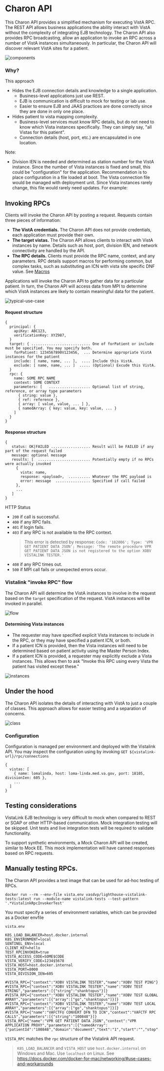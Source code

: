 # Charon API

This Charon API provides a simplified mechanism for executing VistA RPC. The REST API allows
business applications the ability interact with VistA without the complexity of integrating EJB
technology. The Charon API also provides RPC broadcasting, allow an application to invoke an RPC
across a number of VistA instances simultaneously. In particular, the Charon API will discover
relevant VistA sites for a patient.

![components](src/plantuml/vl-api-components.png)

### Why?

This approach

- Hides the EJB connection details and knowledge to a single application.
    - Business-level applications just use REST.
    - EJB is communication is difficult to mock for testing or lab use.
    - Easier to ensure EJB and JAAS practices are done correctly since they are done in only one
      place.
- Hides patient to vista mapping complexity.
    - Business-level services must know RPC details, but do not need to know which Vista instances
      specifically. They can simply say, "all Vistas for this patient".
    - Connection details (host, port, etc.) are encapsulated in one location.

Note:

- Division IEN is needed and determined as station number for the VistA instance. Since the number
  of Vista instances is fixed and small, this could be "configuration" for the application.
  Recommendation is to place configuration in a file loaded at boot. The Vista connection file would
  be managed with deployment unit. Since Vista instances rarely change, this file would rarely need
  updates. For example:

## Invoking RPCs

Clients will invoke the Charon API by posting a request. Requests contain three pieces of
information:

- **The VistA credentials.** The Charon API does not provide credentials, each application must
  provide their own.
- **The target vistas.** The Charon API allows clients to interact with VistA instances by name.
  Details such as host, port, division IEN, and network connectivity are handled by the API.
- **The RPC details.** Clients must provide the RPC name, context, and any parameters. RPC details
  support macros for performing common, but complex tasks, such as substituting an ICN with vista
  site specific DNF value. See [Macros](macros.md)

Applications will invoke the Charon API to gather data for a particular patient. In turn, the
Charon API will access data from MPI to determine which VistA instances are likely to contain
meaningful data for the patient.

![typical-use-case](src/plantuml/typical-use-case.png)

#### Request structure

```
{
  principal: {
    apiKey: ABC123,
    verificationKey: XYZ987,
  }
  target: { ........................... One of forPatient or include must be specified. You may specify both.
    forPatient: 1234567890V123456,  ... Determine appropriate VistA instances for the patient
    include: [ name, name, ... ],  .... Include this VistA.
    exclude: [ name, name, ... ]  ..... (Optional) Excude this VistA.
  }
  rpc: {
    name: SOME RPC NAME
    context: SOME CONTEXT
    parameters: [   ................... Optional list of string, reference, or array type parameters
      { string: value },
      { ref: reference },
      { array: [ value, value, ... ] },
      { namedArray: { key: value, key: value, ... }
    ]
  }
}
```

#### Response structure

```
{
   status: OK|FAILED .................. Result will be FAILED if any part of the request failed
   message: optional message
   results: [  ........................ Potentially empty if no RPCs were actually invoked
     {
       vista: name,
       response: <payload>,  .......... Whatever the RPC payload is
       error: message  ................ Specified if call failed
     },
     ...
   ]
}
```

HTTP Status

- `200` if call is successful.
- `400` if any RPC fails.
- `401` if login fails.
- `403` if any RPC is not available to the RPC context.
  > This error is detected by response: `Code: '182006'; Type: 'VPR GET PATIENT DATA JSON'; Message: 'The remote procedure VPR GET PATIENT DATA JSON is not registered to the option XOBV VISTALINK TESTER.'`
- `408` if any RPC times out.
- `500` if MPI call fails or unexpected errors occur.

### Vistalink "invoke RPC" flow

The Charon API will determine the VistA instances to involve in the request based on the `target`
specification of the request. VistA instances will be invoked in parallel.

![flow](src/plantuml/vistalink-api-flow.png)

#### Determining Vista instances

- The requester may have specified explicit Vista instances to include in the RPC, or they may have
  specified a patient ICN, or both.
- If a patient ICN is provided, then the Vista instances will need to be determined based on patient
  activity using the Master Person Index.
- If a patient ICN is provided, a requester may explicitly exclude a Vista instances. This allows
  then to ask "Invoke this RPC using every Vista the patient has visited except these."

![instances](src/plantuml/vistalink-api-determine-instances.png)

## Under the hood

The Charon API isolates the details of interacting with VistA to just a couple of classes. This
approach allows for easier testing and a separation of concerns.

![class](src/plantuml/vl-classes.png)

### Configuration

Configuration is managed per environment and deployed with the Vistalink API. You may inspect the
configuration using by invoking `GET ${vistalink-url}/rpc/connections`

```
{
  vistas: [
    { name: lomalinda, host: loma-linda.med.va.gov, port: 18105, divisionIen: 605 },
    ...
  ]
}
```

## Testing considerations

VistaLink EJB technology is very difficult to mock when compared to REST or SOAP or other HTTP-based
communication. Mock integration testing will be skipped. Unit tests and live integration tests will
be required to validate functionality.

To support synthetic environments, a Mock Charon API will be created, similar to Mock EE. This
mock implementation will have canned responses based on RPC requests.

## Manually testing RPCs.

The Charon API provides a test image that can be used for ad-hoc testing of RPCs.

```
docker run --rm --env-file vista.env vasdvp/lighthouse-vistalink-tests:latest run --module-name vistalink-tests --test-pattern '.*VistalinkRpcInvokerTest'
```

You must specify a series of environment variables, which can be provided as a Docker envfile

`vista.env`

```
K8S_LOAD_BALANCER=host.docker.internal
K8S_ENVIRONMENT=local
SENTINEL_ENV=local
CLIENT_KEY=hello
TEST_RPCINVOKER=true
VISTA_ACCESS_CODE=SOME$CODE
VISTA_VERIFY_CODE=1234$5678
VISTA_HOST=host.docker.internal
VISTA_PORT=8000
VISTA_DIVISION_IEN=605

#VISTA_RPC={"context":"XOBV VISTALINK TESTER","name":"XOBV TEST PING"}
#VISTA_RPC={"context":"XOBV VISTALINK TESTER","name":"XOBV TEST STRING","parameters":[{"string":"shanktopus"}]}
#VISTA_RPC={"context":"XOBV VISTALINK TESTER","name":"XOBV TEST GLOBAL ARRAY","parameters":[{"array":["go","shanktopus"]}]}
#VISTA_RPC={"context":"XOBV VISTALINK TESTER","name":"XOBV TEST LOCAL ARRAY","parameters":[{"array":["go","shanktopus"]}]}
#VISTA_RPC={"name":"VAFCTFU CONVERT DFN TO ICN","context":"VAFCTF RPC CALLS","parameters":[{"string":"100848"}]}
VISTA_RPC={"name":"VPR GET PATIENT DATA JSON","context":"VPR APPLICATION PROXY","parameters":[{"namedArray":{"patientId":"100848","domain":"document","text":"1","start":"","stop":"","max":"","id":"","uid":""}}]}
```

`VISTA_RPC` matches the `rpc` structure of the Vistalink API request.

> `K8S_LOAD_BALANCER` and `VISTA_HOST` use `host.docker.internal` on Windows and Mac.
> Use `localhost` on Linux.
> See https://docs.docker.com/docker-for-mac/networking/#use-cases-and-workarounds
